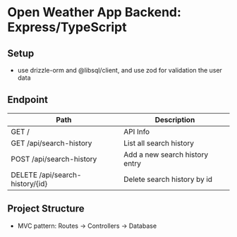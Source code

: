 # Open Weather App Backend: Express/TypeScript

## Setup

- use drizzle-orm and @libsql/client, and use zod for validation the user data

## Endpoint

| Path                            | Description                    |
| ------------------------------- | ------------------------------ |
| GET /                           | API Info                       |
| GET /api/search-history         | List all search history        |
| POST /api/search-history        | Add a new search history entry |
| DELETE /api/search-history/{id} | Delete search history by id    |

## Project Structure

- MVC pattern: Routes → Controllers → Database
